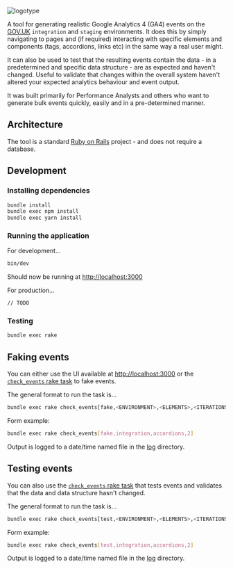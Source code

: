 ![logotype](https://repository-images.githubusercontent.com/504593718/08cf2ea6-cf81-42aa-8bfc-dd3d9c7fd16f)

A tool for generating realistic Google Analytics 4 (GA4) events on the [GOV.UK](https://www.gov.uk) `integration` and `staging` environments. It does this by simply navigating to pages and (if required) interacting with specific elements and components (tags, accordions, links etc) in the same way a real user might.

It can also be used to test that the resulting events contain the data - in a predetermined and specific data structure - are as expected and haven't changed. Useful to validate that changes within the overall system haven't altered your expected analytics behaviour and event output.

It was built primarily for Performance Analysts and others who want to generate bulk events quickly, easily and in a pre-determined manner.

## Architecture

The tool is a standard [Ruby on Rails](https://rubyonrails.org/) project - and does not require a database.

## Development

### Installing dependencies

```bash
bundle install
bundle exec npm install
bundle exec yarn install
```

### Running the application

For development...

```bash
bin/dev
```

Should now be running at [http://localhost:3000](http://localhost:3000/)

For production...

```bash
// TODO
```

### Testing

```bash
bundle exec rake
```

## Faking events

You can either use the UI available at [http://localhost:3000](http://localhost:3000/) or the [`check_events` rake task](lib/tasks/check_events.rake) to fake events.

The general format to run the task is...

```bash
bundle exec rake check_events[fake,<ENVIRONMENT>,<ELEMENTS>,<ITERATIONS>]
```

Form example:

```bash
bundle exec rake check_events[fake,integration,accordions,2]
```

Output is logged to a date/time named file in the [log](log/) directory.

## Testing events

You can also use the [`check_events` rake task](lib/tasks/check_events.rake) that tests events and validates that the data and data structure hasn't changed.

The general format to run the task is...

```bash
bundle exec rake check_events[test,<ENVIRONMENT>,<ELEMENTS>,<ITERATIONS>]
```

Form example:

```bash
bundle exec rake check_events[test,integration,accordions,2]
```

Output is logged to a date/time named file in the [log](log/) directory.
